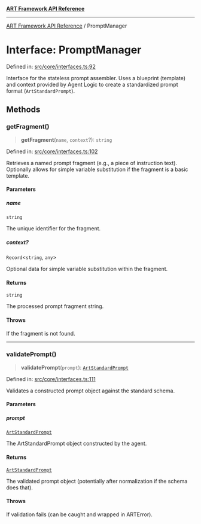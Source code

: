 [**ART Framework API Reference**](../README.md)

***

[ART Framework API Reference](../README.md) / PromptManager

# Interface: PromptManager

Defined in: [src/core/interfaces.ts:92](https://github.com/hashangit/ART/blob/13d06b82b833201787abcae252aaec8212ec73f7/src/core/interfaces.ts#L92)

Interface for the stateless prompt assembler.
Uses a blueprint (template) and context provided by Agent Logic
to create a standardized prompt format (`ArtStandardPrompt`).

## Methods

### getFragment()

> **getFragment**(`name`, `context`?): `string`

Defined in: [src/core/interfaces.ts:102](https://github.com/hashangit/ART/blob/13d06b82b833201787abcae252aaec8212ec73f7/src/core/interfaces.ts#L102)

Retrieves a named prompt fragment (e.g., a piece of instruction text).
Optionally allows for simple variable substitution if the fragment is a basic template.

#### Parameters

##### name

`string`

The unique identifier for the fragment.

##### context?

`Record`\<`string`, `any`\>

Optional data for simple variable substitution within the fragment.

#### Returns

`string`

The processed prompt fragment string.

#### Throws

If the fragment is not found.

***

### validatePrompt()

> **validatePrompt**(`prompt`): [`ArtStandardPrompt`](../type-aliases/ArtStandardPrompt.md)

Defined in: [src/core/interfaces.ts:111](https://github.com/hashangit/ART/blob/13d06b82b833201787abcae252aaec8212ec73f7/src/core/interfaces.ts#L111)

Validates a constructed prompt object against the standard schema.

#### Parameters

##### prompt

[`ArtStandardPrompt`](../type-aliases/ArtStandardPrompt.md)

The ArtStandardPrompt object constructed by the agent.

#### Returns

[`ArtStandardPrompt`](../type-aliases/ArtStandardPrompt.md)

The validated prompt object (potentially after normalization if the schema does that).

#### Throws

If validation fails (can be caught and wrapped in ARTError).
